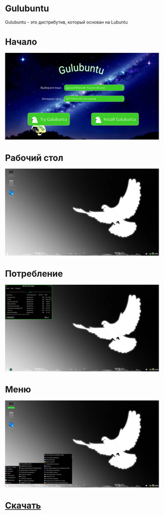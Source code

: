 # Gulubuntu
Gulubuntu - это дистрибутив, который основан на Lubuntu

# Начало
![](screenshots/0.png)

# Рабочий стол
![](screenshots/1.png)

# Потребление
![](screenshots/2.png)

# Меню
![](screenshots/3.png)

# [Скачать](http://193.188.20.4/gulubuntu-24.04.1-2025.03.24-desktop-amd64.iso)
